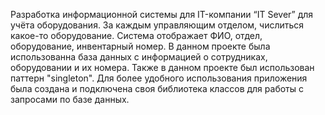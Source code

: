 Разработка информационной системы для IT-компании “IT Sever” для учёта оборудования. 
За каждым управляющим отделом, числиться какое-то оборудование. 
Система отображает ФИО, отдел, оборудование, инвентарный номер. 
В данном проекте была использованна база данных с информацией о сотрудниках, оборудовании и их номера.
Также в данном проекте был использован паттерн "singleton".
Для более удобного использования приложения была создана и подключена своя библиотека классов для работы с запросами по базе данных.

